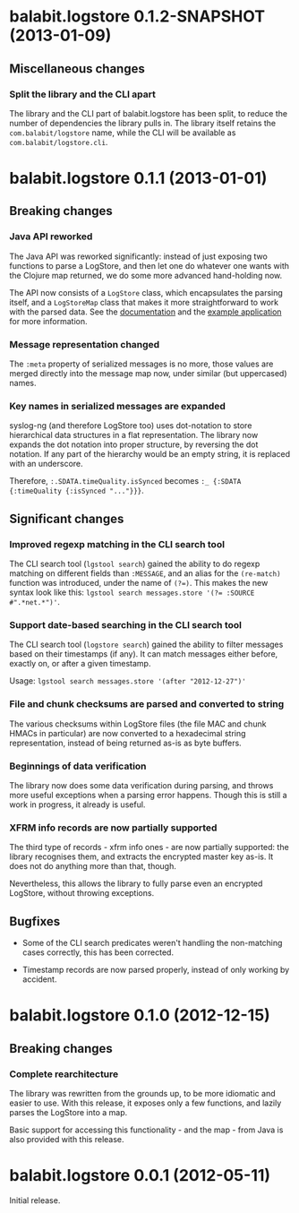 # balabit.logstore 0.1.2-SNAPSHOT (2013-01-09)

## Miscellaneous changes

### Split the library and the CLI apart

The library and the CLI part of balabit.logstore has been split, to
reduce the number of dependencies the library pulls in. The library
itself retains the `com.balabit/logstore` name, while the CLI will be
available as `com.balabit/logstore.cli`.

# balabit.logstore 0.1.1 (2013-01-01)

## Breaking changes

### Java API reworked

The Java API was reworked significantly: instead of just exposing two
functions to parse a LogStore, and then let one do whatever one wants
with the Clojure map returned, we do some more advanced hand-holding
now.

The API now consists of a `LogStore` class, which encapsulates the
parsing itself, and a `LogStoreMap` class that makes it more
straightforward to work with the parsed data. See the
[documentation][1] and the [example application][2] for more
information.

 [1]: http://algernon.github.com/balabit.logstore/#balabit.logstore.java
 [2]: https://github.com/algernon/balabit.logstore/blob/master/src/java/LGSCat.java

### Message representation changed

The `:meta` property of serialized messages is no more, those values
are merged directly into the message map now, under similar (but
uppercased) names.

### Key names in serialized messages are expanded

syslog-ng (and therefore LogStore too) uses dot-notation to store
hierarchical data structures in a flat representation. The library now
expands the dot notation into proper structure, by reversing the dot
notation. If any part of the hierarchy would be an empty string, it is
replaced with an underscore.

Therefore, `:.SDATA.timeQuality.isSynced` becomes `:_ {:SDATA
{:timeQuality {:isSynced "..."}}}`.
 
## Significant changes

### Improved regexp matching in the CLI search tool

The CLI search tool (`lgstool search`) gained the ability to do regexp
matching on different fields than `:MESSAGE`, and an alias for the
`(re-match)` function was introduced, under the name of `(?=)`. This
makes the new syntax look like this: `lgstool search messages.store
'(?= :SOURCE #".*net.*")'`.

### Support date-based searching in the CLI search tool

The CLI search tool (`logstore search`) gained the ability to filter
messages based on their timestamps (if any). It can match messages
either before, exactly on, or after a given timestamp.

Usage: `lgstool search messages.store '(after "2012-12-27")'`

### File and chunk checksums are parsed and converted to string

The various checksums within LogStore files (the file MAC and chunk
HMACs in particular) are now converted to a hexadecimal string
representation, instead of being returned as-is as byte buffers.

### Beginnings of data verification

The library now does some data verification during parsing, and throws
more useful exceptions when a parsing error happens. Though this is
still a work in progress, it already is useful.

### XFRM info records are now partially supported

The third type of records - xfrm info ones - are now partially
supported: the library recognises them, and extracts the encrypted
master key as-is. It does not do anything more than that, though.

Nevertheless, this allows the library to fully parse even an encrypted
LogStore, without throwing exceptions.

## Bugfixes

- Some of the CLI search predicates weren't handling the non-matching
  cases correctly, this has been corrected.

- Timestamp records are now parsed properly, instead of only working
  by accident.

# balabit.logstore 0.1.0 (2012-12-15)

## Breaking changes

### Complete rearchitecture

The library was rewritten from the grounds up, to be more idiomatic
and easier to use. With this release, it exposes only a few functions,
and lazily parses the LogStore into a map.

Basic support for accessing this functionality - and the map - from
Java is also provided with this release.

# balabit.logstore 0.0.1 (2012-05-11)

Initial release.
